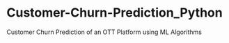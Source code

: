 # Customer-Churn-Prediction_Python
Customer Churn Prediction of an OTT Platform using ML Algorithms
